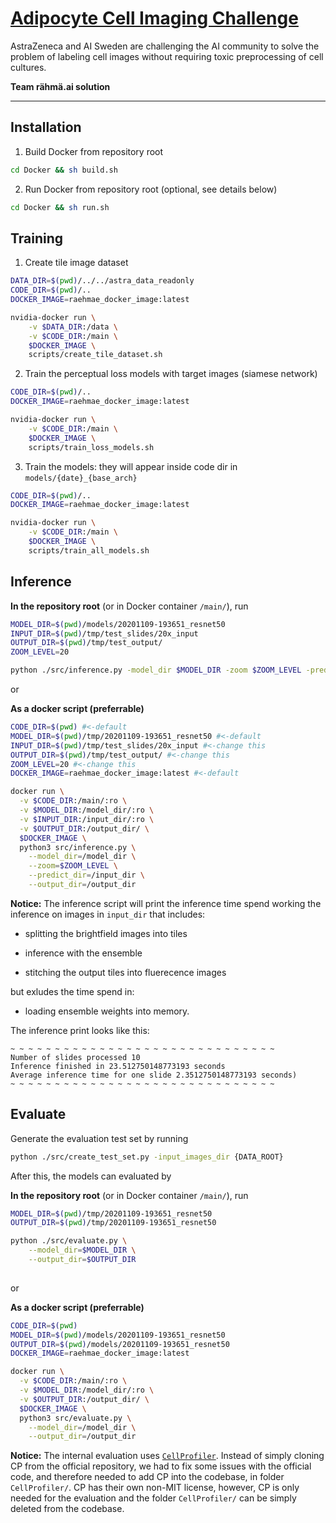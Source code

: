 # [Adipocyte Cell Imaging Challenge](https://www.ai.se/en/challenge)

AstraZeneca and AI Sweden are challenging the AI community to solve the problem of labeling cell images without requiring toxic preprocessing of cell cultures. 

**Team rähmä.ai solution**

--------------------------------------

## Installation

1. Build Docker from repository root

```bash
cd Docker && sh build.sh
```

2. Run Docker from repository root (optional, see details below)
```bash
cd Docker && sh run.sh
```


## Training

1. Create tile image dataset

```bash
DATA_DIR=$(pwd)/../../astra_data_readonly
CODE_DIR=$(pwd)/..
DOCKER_IMAGE=raehmae_docker_image:latest

nvidia-docker run \
    -v $DATA_DIR:/data \
    -v $CODE_DIR:/main \
    $DOCKER_IMAGE \
    scripts/create_tile_dataset.sh
```

2. Train the perceptual loss models with target images (siamese network)

```bash
CODE_DIR=$(pwd)/..
DOCKER_IMAGE=raehmae_docker_image:latest

nvidia-docker run \
    -v $CODE_DIR:/main \
    $DOCKER_IMAGE \
    scripts/train_loss_models.sh
```

3. Train the models: they will appear inside code dir in `models/{date}_{base_arch}`

```bash
CODE_DIR=$(pwd)/..
DOCKER_IMAGE=raehmae_docker_image:latest

nvidia-docker run \
    -v $CODE_DIR:/main \
    $DOCKER_IMAGE \
    scripts/train_all_models.sh
```


## Inference

**In the repository root** (or in Docker container `/main/`), run

```sh
MODEL_DIR=$(pwd)/models/20201109-193651_resnet50
INPUT_DIR=$(pwd)/tmp/test_slides/20x_input
OUTPUT_DIR=$(pwd)/tmp/test_output/
ZOOM_LEVEL=20

python ./src/inference.py -model_dir $MODEL_DIR -zoom $ZOOM_LEVEL -predict_dir $INPUT_DIR -output_dir $OUTPUT_DIR
```

or 

**As a docker script (preferrable)**

```sh
CODE_DIR=$(pwd) #<-default
MODEL_DIR=$(pwd)/tmp/20201109-193651_resnet50 #<-default
INPUT_DIR=$(pwd)/tmp/test_slides/20x_input #<-change this
OUTPUT_DIR=$(pwd)/tmp/test_output/ #<-change this
ZOOM_LEVEL=20 #<-change this
DOCKER_IMAGE=raehmae_docker_image:latest #<-default

docker run \
  -v $CODE_DIR:/main/:ro \
  -v $MODEL_DIR:/model_dir/:ro \
  -v $INPUT_DIR:/input_dir/:ro \
  -v $OUTPUT_DIR:/output_dir/ \
  $DOCKER_IMAGE \
  python3 src/inference.py \
    --model_dir=/model_dir \
    --zoom=$ZOOM_LEVEL \
    --predict_dir=/input_dir \
    --output_dir=/output_dir
```

**Notice:** The inference script will print the inference time spend working the inference on images in `input_dir` that includes:

+ splitting the brightfield images into tiles

+ inference with the ensemble

+ stitching the output tiles into fluerecence images

but exludes the time spend in:

- loading ensemble weights into memory.

The inference print looks like this:

```
~ ~ ~ ~ ~ ~ ~ ~ ~ ~ ~ ~ ~ ~ ~ ~ ~ ~ ~ ~ ~ ~ ~ ~ ~ ~ ~ ~ ~ ~ 
Number of slides processed 10
Inference finished in 23.512750148773193 seconds
Average inference time for one slide 2.3512750148773193 seconds)
~ ~ ~ ~ ~ ~ ~ ~ ~ ~ ~ ~ ~ ~ ~ ~ ~ ~ ~ ~ ~ ~ ~ ~ ~ ~ ~ ~ ~ ~
```

## Evaluate

Generate the evaluation test set by running

```sh
python ./src/create_test_set.py -input_images_dir {DATA_ROOT}
```

After this, the models can evaluated by

**In the repository root** (or in Docker container `/main/`), run
```sh
MODEL_DIR=$(pwd)/tmp/20201109-193651_resnet50
OUTPUT_DIR=$(pwd)/tmp/20201109-193651_resnet50

python ./src/evaluate.py \
    --model_dir=$MODEL_DIR \
    --output_dir=$OUTPUT_DIR
    
```

or 

**As a docker script (preferrable)**
```sh
CODE_DIR=$(pwd)
MODEL_DIR=$(pwd)/models/20201109-193651_resnet50
OUTPUT_DIR=$(pwd)/models/20201109-193651_resnet50
DOCKER_IMAGE=raehmae_docker_image:latest

docker run \
  -v $CODE_DIR:/main/:ro \
  -v $MODEL_DIR:/model_dir/:ro \
  -v $OUTPUT_DIR:/output_dir/ \
  $DOCKER_IMAGE \
  python3 src/evaluate.py \
    --model_dir=/model_dir \
    --output_dir=/output_dir
```

**Notice:** The internal evaluation uses [`CellProfiler`](https://github.com/CellProfiler/CellProfiler). Instead of simply cloning CP from the official repository, we had to fix some issues with the official code, and therefore needed to add CP into the codebase, in folder `CellProfiler/`. CP has their own non-MIT license, however, CP is only needed for the evaluation and the folder `CellProfiler/` can be simply deleted from the codebase. 